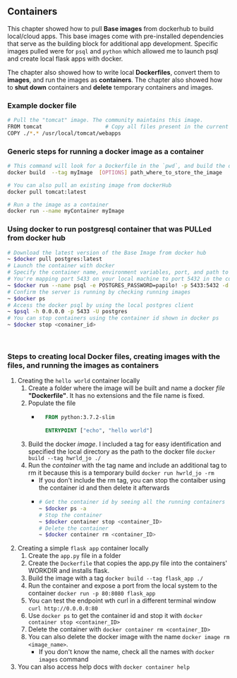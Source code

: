 ## Containers
This chapter showed how to pull **Base images** from dockerhub to build local/cloud apps. This base images come with pre-installed dependencies that serve as the building block for additional app development. Specific images pulled were for `psql` and `python` which allowed me to launch psql and create local flask apps with docker. <br>

The chapter also showed how to write local **Dockerfiles**, convert them to **images**, and run the images as **containers**. The chapter also showed how to **shut down** containers and **delete** temporary containers and images. 


### Example docker file
```bash 
# Pull the "tomcat" image. The community maintains this image. 
FROM tomcat                    # Copy all files present in the current folder to the "/usr/local/tomcat/webapps" folder 
COPY ./*.* /usr/local/tomcat/webapps
``` 

### Generic steps for running a docker image as a container
```bash
# This command will look for a Dockerfile in the `pwd`, and build the docker Image
docker build  --tag myImage  [OPTIONS] path_where_to_store_the_image 

# You can also pull an existing image from dockerHub
docker pull tomcat:latest

# Run a the image as a container
docker run --name myContainer myImage
```


### Using docker to run postgresql container that was PULLed from docker hub
```bash
# Download the latest version of the Base Image from docker hub
~ $docker pull postgres:latest
# Launch the container with docker
# Specify the container name, environment variables, port, and path to the docker image
# You're mapping port 5433 on your local machine to port 5432 in the container
~ $docker run --name psql -e POSTGRES_PASSWORD=papilo! -p 5433:5432 -d postgres:latest
# Confirm the server is running by checking running images
~ $docker ps
# Access the docker psql by using the local postgres client
~ $psql -h 0.0.0.0 -p 5433 -U postgres
# You can stop containers using the container id shown in docker ps
~ $docker stop <conainer_id>
```
<br>

### Steps to creating local Docker files, creating images with the files, and running the images as containers
1. Creating the `hello world` container locally
    1. Create a folder where the image will be built and name a docker *file* **"Dockerfile"**. It has no extensions and the file name is fixed.
    2. Populate the file 
        - ```dockerfile
            FROM python:3.7.2-slim
            
            ENTRYPOINT ["echo", "hello world"]
            ```
    3. Build the docker *image*. I included a tag for easy identification and specified the local directory as the path to the docker file `docker build --tag hwrld_jo ./`
    4. Run the *container* with the tag name and include an additional tag to rm it because this is a temporary build `docker run hwrld_jo -rm`
        - If you don't include the rm tag, you can stop the contaiber using the container id and then delete it afterwards
        - ```bash
          # Get the container id by seeing all the running containers
          ~ $docker ps -a
          # Stop the container
          ~ $docker container stop <container_ID>
          # Delete the container
          ~ $docker container rm <container_ID>
          ```
2. Creating a simple `flask app` container locally
    1. Create the `app.py` file in a folder
    2. Create the `Dockerfile` that copies the app.py file into the containers' WORKDIR and installs flask.
    3. Build the image with a tag `docker build --tag flask_app ./`
    4. Run the container and expose a port from the local system to the container `docker run -p 80:8080 flask_app`
    5. You can test the endpoint wth curl in a different terminal window `curl http://0.0.0.0:80`
    6. Use `docker ps` to get the container id and stop it with `docker container stop <container_ID>`
    7. Delete the container with `docker container rm <container_ID>`
    8. You can also delete the docker image with the name `docker image rm <image_name>`.
        - If you don't know the name, check all the names with `docker images` command
3. You can also access help docs with `docker container help`